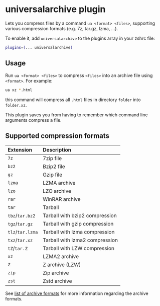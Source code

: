 # universalarchive plugin

Lets you compress files by a command `ua <format> <files>`, supporting various
compression formats (e.g. 7z, tar.gz, lzma, ...).

To enable it, add `universalarchive` to the plugins array in your zshrc file:

```zsh
plugins=(... universalarchive)
```

## Usage

Run `ua <format> <files>` to compress `<files>` into an archive file using `<format>`.
For example:

```sh
ua xz *.html
```

this command will compress all `.html` files in directory `folder` into `folder.xz`.

This plugin saves you from having to remember which command line arguments compress a file.

## Supported compression formats

| Extension        | Description                    |
|:-----------------|:-------------------------------|
| `7z`             | 7zip file                      |
| `bz2`            | Bzip2 file                     |
| `gz`             | Gzip file                      |
| `lzma`           | LZMA archive                   |
| `lzo`            | LZO archive                    |
| `rar`            | WinRAR archive                 |
| `tar`            | Tarball                        |
| `tbz`/`tar.bz2`  | Tarball with bzip2 compression |
| `tgz`/`tar.gz`   | Tarball with gzip compression  |
| `tlz`/`tar.lzma` | Tarball with lzma compression  |
| `txz`/`tar.xz`   | Tarball with lzma2 compression |
| `tZ`/`tar.Z`     | Tarball with LZW compression   |
| `xz`             | LZMA2 archive                  |
| `Z`              | Z archive (LZW)                |
| `zip`            | Zip archive                    |
| `zst`            | Zstd archive                   |

See [list of archive formats](https://en.wikipedia.org/wiki/List_of_archive_formats) for more information regarding the archive formats.
